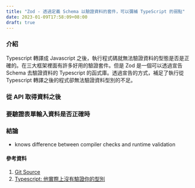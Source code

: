 ```yaml
---
title: "Zod - 透過定義 Schema 以驗證資料的套件，可以彌補 TypeScript 的弱點"
date: 2023-01-09T17:58:09+08:00
draft: true
---
```


### 介紹

Typescript 轉譯成 Javascript 之後，執行程式碼就無法驗證資料的型態是否是正確的。在三大框架裡面有許多好用的驗證套件。但是 Zod 是一個可以透過宣告 Schema 去驗證資料的 Typescript 的函式庫。透過宣告的方式，補足了執行從 Typescript 轉譯之後的程式卻無法驗證資料型別的不足。

### 從 API 取得資料之後

### 要驗證表單輸入資料是否正確時

### 結論

- knows difference between compiler checks and runtime validation

#### 參考資料

1. [Git Source](https://github.com/colinhacks/zod)
2. [Typescript: 他實際上沒有驗證你的型別](https://vocus.cc/article/62fa1e9dfd89780001139aef)
